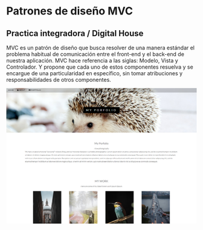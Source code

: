 # Patrones de diseño MVC
## Practica integradora / Digital House
<p>MVC es un patrón de diseño que busca resolver de una manera estándar el problema habitual de comunicación entre el front-end y el back-end de nuestra aplicación.
MVC hace referencia a las siglas: Modelo, Vista y Controlador. Y propone que cada uno de estos componentes resuelva y se encargue de una particularidad en específico, sin tomar atribuciones y responsabilidades de otros componentes.
</p>
<img src="https://github.com/YonPalac1/MVC_Express/blob/main/preview/img.png?raw=true">
